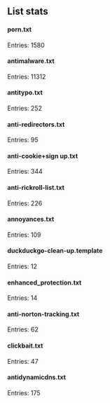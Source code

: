 ## List stats
#### porn.txt
Entries: 1580 <br> 
#### antimalware.txt
Entries: 11312 <br> 
#### antitypo.txt
Entries: 252 <br> 
#### anti-redirectors.txt
Entries: 95 <br> 
#### anti-cookie+sign up.txt
Entries: 344 <br> 
#### anti-rickroll-list.txt
Entries: 226 <br> 
#### annoyances.txt
Entries: 109 <br> 
#### duckduckgo-clean-up.template
Entries: 12 <br> 
#### enhanced_protection.txt
Entries: 14 <br> 
#### anti-norton-tracking.txt
Entries: 62 <br> 
#### clickbait.txt
Entries: 47 <br> 
#### antidynamicdns.txt
Entries: 175 <br> 
